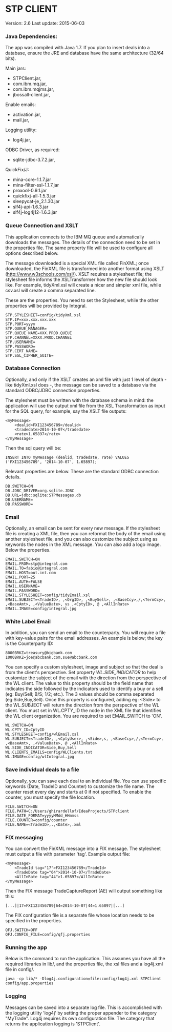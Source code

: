 # STP CLIENT

Version: 2.6
Last update: 2015-06-03

### Java Dependencies:

The app was compiled with Java 1.7.
If you plan to insert deals into a database, ensure the JRE and database have the same architecture (32/64 bits).

Main jars: 
- STPClient.jar,
- com.ibm.mq.jar,
- com.ibm.mqjms.jar,
- jbossall-client.jar,

Enable emails:
- activation.jar,
- mail.jar,

Logging utility: 
- log4j.jar,

ODBC Driver, as required:
- sqlite-jdbc-3.7.2.jar,

QuickFix/J:
- mina-core-1.1.7.jar
- mina-filter-ssl-1.1.7.jar
- proxool-0.9.1.jar
- quickfixj-all-1.5.3.jar
- sleepycat-je_2.1.30.jar
- slf4j-api-1.6.3.jar
- slf4j-log4j12-1.6.3.jar


### Queue Connection and XSLT

This application connects to the IBM MQ queue and automatically downloads the messages. The details of the connection need
to be set in the properties file. The same property file will be used to configure all options described below.

The message downloaded is a special XML file called FinXML; once downloaded, the FinXML file is transformed into 
another format using XSLT (http://www.w3schools.com/xsl/).
XSLT requires a stylesheet file; the stylesheet file informs the XSLTransformer how the new file should look like. 
For example, tidyXml.xsl will create a nicer and simpler xml file, while csv.xsl will create a comma separated line.

These are the properties. You need to set the Stylesheet, while the other properties will be provided by Integral.

	STP.STYLESHEET=config/tidyXml.xsl
	STP.IP=xxx.xxx.xxx.xxx
	STP.PORT=yyyy
	STP.QUEUE_MANAGER=
	STP.QUEUE_NAME=XXX.PROD.QUEUE
	STP.CHANNEL=XXXX.PROD.CHANNEL
	STP.USERNAME=
	STP.PASSWORD=
	STP.CERT_NAME=
	STP.SSL_CIPHER_SUITE=


### Database Connection

Optionally, and only if the XSLT creates an xml file with just 1 level of depth - like tidyXml.xsl does -, the message
can be saved to a database via the standard ODBC/JDBC connection properties.

The stylesheet must be written with the database schema in mind: the application will use the output 
xml file from the XSL Transformation as input for the SQL query, for example, say the XSLT file outputs:

	<myMessage>
		<dealid>FXI123456789</dealid>
		<tradedate>2014-10-07</tradedate>
		<rate>1.65897</rate>
	</myMessage>

Then the sql query will be:

	INSERT INTO myMessage (dealid, tradedate, rate) VALUES ('FXI123456789', '2014-10-07', 1.65897);


Relevant properties are below. These are the standard ODBC connection details.

	DB.SWITCH=ON
	DB.JDBC_DRIVER=org.sqlite.JDBC
	DB.URL=jdbc:sqlite:STPMessages.db
	DB.USERNAME=
	DB.PASSWORD=


### Email

Optionally, an email can be sent for every new message. If the stylesheet file is creating a XML file, then
you can reformat the body of the email using another stylesheet file, and you can also customize the subject using
as keywords the nodes in the XML message.
You can also add a logo image. Below the properties.


	EMAIL.SWITCH=ON
	EMAIL.FROM=stp@integral.com
	EMAIL.TO=fabio@integral.com
	EMAIL.HOST=out.int.com
	EMAIL.PORT=25
	EMAIL.AUTH=FALSE
	EMAIL.USERNAME=
	EMAIL.PASSWORD=
	EMAIL.STYLESHEET=config/tidyEmail.xsl
	EMAIL.SUBJECT=<TradeID>, ,<OrgID>, ,<BuySell>, ,<BaseCcy>,/,<TermCcy>, ,<BaseAmt>, ,<ValueDate>, vs ,<CptyID>, @ ,<AllInRate>
	EMAIL.IMAGE=config/integral.jpg

### White Label Email

In addition, you can send an email to the counterparty. You will require a file with key-value pairs for the email 
addresses. An example is below; the key is the Counterparty ID:

	8000BRKZ=treasury@bigbank.com
    1000BRKZ=joe@abcbank.com,sue@abcbank.com

You can specify a custom stylesheet, image and subject so that the deal is from the client's perspective. 
Set property *WL.SIDE_INDICATOR* to help customize the subject of the email with the direction from the perspective
of the WL client. The value to this property should be the field name that indicates the side followed by the indicators 
used to identify a buy or a sell (eg: Buy/Sell; B/S; 1/2; etc.). The 3 values should be comma separated (eg:Side,Buy,Sell).
Once this property is configured, adding eg: \<Side\> to the WL.SUBJECT will return the direction from the perspective of the
WL client. You must set in WL.CPTY_ID the node in the XML file that identifies the WL client organization.
You are required to set EMAIL.SWITCH to 'ON'.

	WL.SWITCH=ON
    WL.CPTY_ID=CptyID
    WL.STYLESHEET=config/wlEmail.xsl
    WL.SUBJECT=<TradeID>, ,<CptyUser>, ,<Side>,s, ,<BaseCcy>,/,<TermCcy>, ,<BaseAmt>, ,<ValueDate>, @ ,<AllInRate>
    WL.SIDE_INDICATOR=Side,Buy,Sell
    WL.CLIENTS_EMAILS=config/WLClients.txt
    WL.IMAGE=config/wlIntegral.jpg


### Save individual deals to a file

Optionally, you can save each deal to an individual file. You can use specific keywords (Date, TradeID
and Counter) to customize the file name.
The counter reset every day and starts at 0 if not specified. To enable the counter, you must specify the file location.

	FILE.SWITCH=ON
	FILE.PATH=C:/Users/ghirardellof/IdeaProjects/STPclient
	FILE.DATE_FORMAT=yyyyMMdd_HHmmss
	FILE.COUNTER=config/counter
	FILE.NAME=<TradeID>,.,<Date>,.xml

### FIX messaging

You can convert the FinXML message into a FIX message. The stylesheet must output a file with parameter 'tag'.
Example output file:

	<myMessage>
		<TradeId tag="17">FXI123456789</TradeId>
		<TradeDate tag="64">2014-10-07</TradeDate>
		<AllInRate tag="44">1.65897</AllInRate>
	</myMessage>

Then the FIX message TradeCaptureReport (AE) will output something like this:

	[...]|17=FXI123456789|64=2014-10-07|44=1.65897|[...]
	
The FIX configuration file is a separate file whose location needs to be specified in the properties. 

	QFJ.SWITCH=OFF
	QFJ.CONFIG_FILE=config/qfj.properties
	

### Running the app

Below is the command to run the application. This assumes you have all the required libraries in lib/,
and the properties file, the xsl files and a log4j.xml file in config/.

	java -cp lib/* -Dlog4j.configuration=file:config/log4j.xml STPClient config/app.properties


### Logging

Messages can be saved into a separate log file. This is accomplished with the logging utility 'log4j' by setting the proper
appender to the category "MyTrade".
Log4j requires its own configuration file. The category that returns the application logging is 'STPClient'.